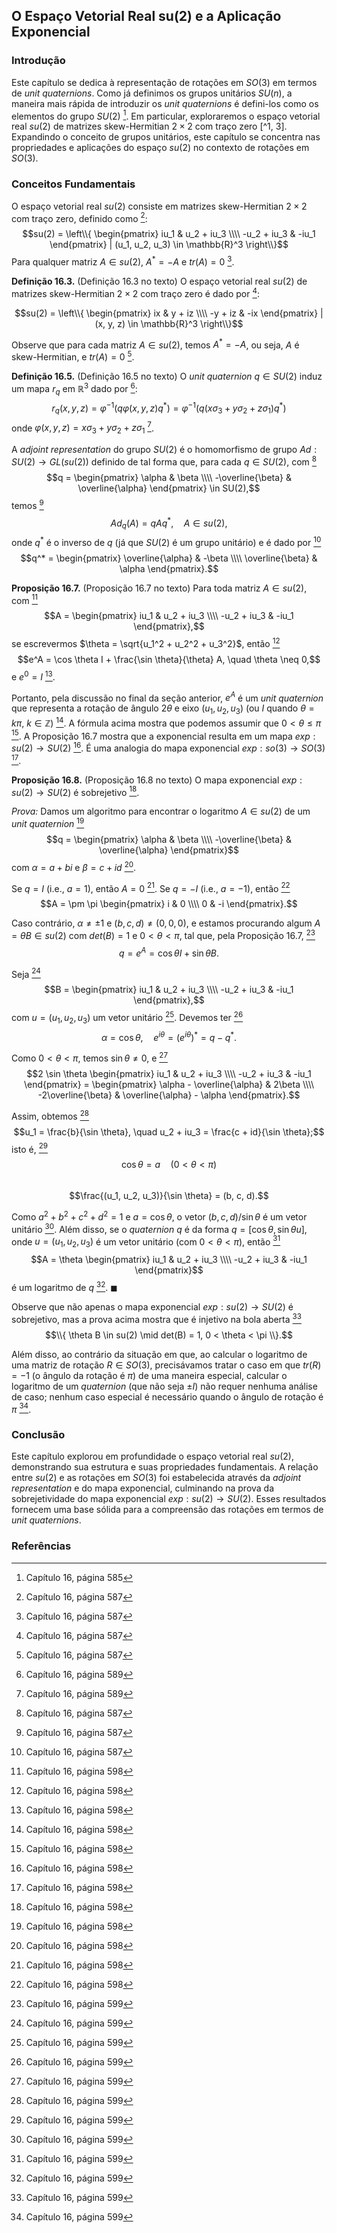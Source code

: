 ## O Espaço Vetorial Real su(2) e a Aplicação Exponencial

### Introdução
Este capítulo se dedica à representação de rotações em $SO(3)$ em termos de *unit quaternions*. Como já definimos os grupos unitários $SU(n)$, a maneira mais rápida de introduzir os *unit quaternions* é defini-los como os elementos do grupo $SU(2)$ [^1]. Em particular, exploraremos o espaço vetorial real $su(2)$ de matrizes skew-Hermitian $2 \times 2$ com traço zero [^1, 3]. Expandindo o conceito de grupos unitários, este capítulo se concentra nas propriedades e aplicações do espaço $su(2)$ no contexto de rotações em $SO(3)$.

### Conceitos Fundamentais
O espaço vetorial real $su(2)$ consiste em matrizes skew-Hermitian $2 \times 2$ com traço zero, definido como [^3]:
$$su(2) = \left\\{ \begin{pmatrix} iu_1 & u_2 + iu_3 \\\\ -u_2 + iu_3 & -iu_1 \end{pmatrix} | (u_1, u_2, u_3) \in \mathbb{R}^3 \right\\}$$
Para qualquer matriz $A \in su(2)$, $A^* = -A$ e $tr(A) = 0$ [^3].

**Definição 16.3.** (Definição 16.3 no texto) O espaço vetorial real $su(2)$ de matrizes skew-Hermitian $2 \times 2$ com traço zero é dado por [^3]:

$$su(2) = \left\\{ \begin{pmatrix} ix & y + iz \\\\ -y + iz & -ix \end{pmatrix} | (x, y, z) \in \mathbb{R}^3 \right\\}$$

Observe que para cada matriz $A \in su(2)$, temos $A^* = -A$, ou seja, $A$ é skew-Hermitian, e $tr(A) = 0$ [^3].

**Definição 16.5.** (Definição 16.5 no texto) O *unit quaternion* $q \in SU(2)$ induz um mapa $r_q$ em $\mathbb{R}^3$ dado por [^5]:
$$r_q(x, y, z) = \varphi^{-1}(q \varphi(x, y, z) q^*) = \varphi^{-1}(q (x\sigma_3 + y\sigma_2 + z\sigma_1) q^*)$$
onde $\varphi(x, y, z) = x\sigma_3 + y\sigma_2 + z\sigma_1$ [^5].

A *adjoint representation* do grupo $SU(2)$ é o homomorfismo de grupo $Ad: SU(2) \rightarrow GL(su(2))$ definido de tal forma que, para cada $q \in SU(2)$, com [^3]
$$q = \begin{pmatrix} \alpha & \beta \\\\ -\overline{\beta} & \overline{\alpha} \end{pmatrix} \in SU(2),$$
temos [^3]
$$Ad_q(A) = qAq^*, \quad A \in su(2),$$
onde $q^*$ é o inverso de $q$ (já que $SU(2)$ é um grupo unitário) e é dado por [^3]
$$q^* = \begin{pmatrix} \overline{\alpha} & -\beta \\\\ \overline{\beta} & \alpha \end{pmatrix}.$$

**Proposição 16.7.** (Proposição 16.7 no texto) Para toda matriz $A \in su(2)$, com [^14]
$$A = \begin{pmatrix} iu_1 & u_2 + iu_3 \\\\ -u_2 + iu_3 & -iu_1 \end{pmatrix},$$
se escrevermos $\theta = \sqrt{u_1^2 + u_2^2 + u_3^2}$, então [^14]
$$e^A = \cos \theta I + \frac{\sin \theta}{\theta} A, \quad \theta \neq 0,$$
e $e^0 = I$ [^14].

Portanto, pela discussão no final da seção anterior, $e^A$ é um *unit quaternion* que representa a rotação de ângulo $2\theta$ e eixo $(u_1, u_2, u_3)$ (ou $I$ quando $\theta = k\pi$, $k \in \mathbb{Z}$) [^14]. A fórmula acima mostra que podemos assumir que $0 < \theta \leq \pi$ [^14]. A Proposição 16.7 mostra que a exponencial resulta em um mapa $exp: su(2) \rightarrow SU(2)$ [^14]. É uma analogia do mapa exponencial $exp: so(3) \rightarrow SO(3)$ [^14].

**Proposição 16.8.** (Proposição 16.8 no texto) O mapa exponencial $exp: su(2) \rightarrow SU(2)$ é sobrejetivo [^14].

*Prova:*
Damos um algoritmo para encontrar o logaritmo $A \in su(2)$ de um *unit quaternion* [^14]
$$q = \begin{pmatrix} \alpha & \beta \\\\ -\overline{\beta} & \overline{\alpha} \end{pmatrix}$$
com $\alpha = a + bi$ e $\beta = c + id$ [^14].

Se $q = I$ (i.e., $a = 1$), então $A = 0$ [^14]. Se $q = -I$ (i.e., $a = -1$), então [^14]
$$A = \pm \pi \begin{pmatrix} i & 0 \\\\ 0 & -i \end{pmatrix}.$$

Caso contrário, $\alpha \neq \pm 1$ e $(b, c, d) \neq (0, 0, 0)$, e estamos procurando algum $A = \theta B \in su(2)$ com $det(B) = 1$ e $0 < \theta < \pi$, tal que, pela Proposição 16.7, [^15]
$$q = e^A = \cos \theta I + \sin \theta B.$$

Seja [^15]
$$B = \begin{pmatrix} iu_1 & u_2 + iu_3 \\\\ -u_2 + iu_3 & -iu_1 \end{pmatrix},$$
com $u = (u_1, u_2, u_3)$ um vetor unitário [^15]. Devemos ter [^15]
$$\alpha = \cos \theta, \quad e^{i\theta} = (e^{i\theta})^* = q - q^*.$$

Como $0 < \theta < \pi$, temos $\sin \theta \neq 0$, e [^15]
$$2 \sin \theta \begin{pmatrix} iu_1 & u_2 + iu_3 \\\\ -u_2 + iu_3 & -iu_1 \end{pmatrix} = \begin{pmatrix} \alpha - \overline{\alpha} & 2\beta \\\\ -2\overline{\beta} & \overline{\alpha} - \alpha \end{pmatrix}.$$

Assim, obtemos [^15]
$$u_1 = \frac{b}{\sin \theta}, \quad u_2 + iu_3 = \frac{c + id}{\sin \theta};$$
isto é, [^15]
$$\cos \theta = a \quad (0 < \theta < \pi)$$\
$$\frac{(u_1, u_2, u_3)}{\sin \theta} = (b, c, d).$$

Como $a^2 + b^2 + c^2 + d^2 = 1$ e $a = \cos \theta$, o vetor $(b, c, d) / \sin \theta$ é um vetor unitário [^15]. Além disso, se o *quaternion* $q$ é da forma $q = [\cos \theta, \sin \theta u]$, onde $u = (u_1, u_2, u_3)$ é um vetor unitário (com $0 < \theta < \pi$), então [^15]
$$A = \theta \begin{pmatrix} iu_1 & u_2 + iu_3 \\\\ -u_2 + iu_3 & -iu_1 \end{pmatrix}$$
é um logaritmo de $q$ [^15]. $\blacksquare$

Observe que não apenas o mapa exponencial $exp: su(2) \rightarrow SU(2)$ é sobrejetivo, mas a prova acima mostra que é injetivo na bola aberta [^15]
$$\\{ \theta B \in su(2) \mid det(B) = 1, 0 < \theta < \pi \\}.$$

Além disso, ao contrário da situação em que, ao calcular o logaritmo de uma matriz de rotação $R \in SO(3)$, precisávamos tratar o caso em que $tr(R) = -1$ (o ângulo da rotação é $\pi$) de uma maneira especial, calcular o logaritmo de um *quaternion* (que não seja $\pm I$) não requer nenhuma análise de caso; nenhum caso especial é necessário quando o ângulo de rotação é $\pi$ [^15].

### Conclusão
Este capítulo explorou em profundidade o espaço vetorial real $su(2)$, demonstrando sua estrutura e suas propriedades fundamentais. A relação entre $su(2)$ e as rotações em $SO(3)$ foi estabelecida através da *adjoint representation* e do mapa exponencial, culminando na prova da sobrejetividade do mapa exponencial $exp: su(2) \rightarrow SU(2)$. Esses resultados fornecem uma base sólida para a compreensão das rotações em termos de *unit quaternions*.

### Referências
[^1]: Capítulo 16, página 585
[^3]: Capítulo 16, página 587
[^5]: Capítulo 16, página 589
[^14]: Capítulo 16, página 598
[^15]: Capítulo 16, página 599
<!-- END -->